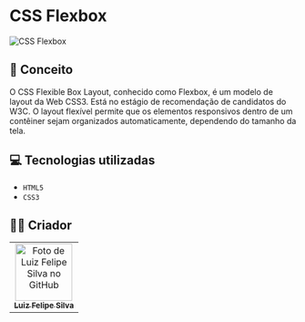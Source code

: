 # CSS Flexbox
<img src="https://chiefofdesign.com.br/wp-content/uploads/2017/11/flexbox-css.png" alt="CSS Flexbox">

## :thought_balloon: Conceito
O CSS Flexible Box Layout, conhecido como Flexbox, é um modelo de layout da Web CSS3. Está no estágio de recomendação de candidatos do W3C. O layout flexível permite que os elementos responsivos dentro de um contêiner sejam organizados automaticamente, dependendo do tamanho da tela.
## 💻 Tecnologias utilizadas

- ``HTML5``
- ``CSS3``

## 🧑‍💻 Criador

<table>
  <tr>
    <td align="center">
      <a href="https://github.com/luizfelipe9627">
        <img src="https://github.com/luizfelipe9627.png" width="100px;" alt="Foto de Luiz Felipe Silva no GitHub"/><br>
        <sub>
          <b>Luiz Felipe Silva</b>
        </sub>
      </a>
    </td>
  </tr>
</table>
